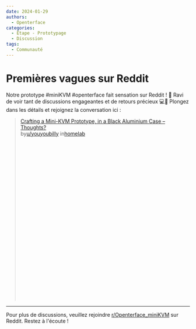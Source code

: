 ```yaml
---
date: 2024-01-29
authors:
  - Openterface
categories:
  - Étape - Prototypage
  - Discussion
tags:
  - Communauté
---
```


# Premières vagues sur Reddit

Notre prototype #miniKVM #openterface fait sensation sur Reddit ! 🌊 Ravi de voir tant de discussions engageantes et de retours précieux 💻👀 Plongez dans les détails et rejoignez la conversation ici :

<!-- more -->

<blockquote class="reddit-embed-bq" style="height:500px" data-embed-height="740"><a href="https://www.reddit.com/r/homelab/comments/1acdfwt/crafting_a_minikvm_prototype_in_a_black_aluminium/">Crafting a Mini-KVM Prototype, in a Black Aluminium Case – Thoughts?</a><br> by<a href="https://www.reddit.com/user/youyoubilly/">u/youyoubilly</a> in<a href="https://www.reddit.com/r/homelab/">homelab</a></blockquote><script async="" src="https://embed.reddit.com/widgets.js" charset="UTF-8"></script>

--------

Pour plus de discussions, veuillez rejoindre [r/Openterface_miniKVM](https://www.reddit.com/r/Openterface_miniKVM/) sur Reddit. Restez à l'écoute !